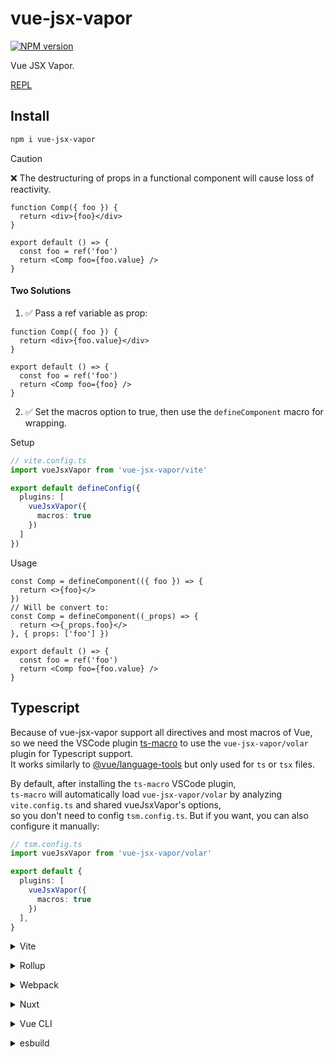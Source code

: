 # vue-jsx-vapor

[![NPM version](https://img.shields.io/npm/v/vue-jsx-vapor?color=a1b858&label=)](https://www.npmjs.com/package/vue-jsx-vapor)

Vue JSX Vapor.

[REPL](https://repl.zmjs.dev/vue-jsx-vapor)

## Install

```bash
npm i vue-jsx-vapor
```

> [!CAUTION]
> ❌ The destructuring of props in a functional component will cause loss of reactivity.

```tsx
function Comp({ foo }) {
  return <div>{foo}</div>
}

export default () => {
  const foo = ref('foo')
  return <Comp foo={foo.value} />
}
```

#### Two Solutions

1. ✅ Pass a ref variable as prop:

```tsx
function Comp({ foo }) {
  return <div>{foo.value}</div>
}

export default () => {
  const foo = ref('foo')
  return <Comp foo={foo} />
}
```

2. ✅ Set the macros option to true, then use the `defineComponent` macro for wrapping.

Setup

```ts
// vite.config.ts
import vueJsxVapor from 'vue-jsx-vapor/vite'

export default defineConfig({
  plugins: [
    vueJsxVapor({
      macros: true
    })    
  ]
})

```

Usage

```tsx
const Comp = defineComponent(({ foo }) => {
  return <>{foo}</>
})
// Will be convert to:
const Comp = defineComponent((_props) => {
  return <>{_props.foo}</>
}, { props: ['foo'] })

export default () => {
  const foo = ref('foo')
  return <Comp foo={foo.value} />
}
```

## Typescript

Because of vue-jsx-vapor support all directives and most macros of Vue,\
so we need the VSCode plugin [ts-macro](https://github.com/ts-macro/ts-macro) to use the `vue-jsx-vapor/volar` plugin for Typescript support.\
It works similarly to [@vue/language-tools](https://github.com/vuejs/language-tools) but only used for `ts` or `tsx` files.

By default, after installing the `ts-macro` VSCode plugin,\
`ts-macro` will automatically load `vue-jsx-vapor/volar` by analyzing `vite.config.ts` and shared vueJsxVapor's options,\
so you don't need to config `tsm.config.ts`. But if you want, you can also configure it manually:

```ts
// tsm.config.ts
import vueJsxVapor from 'vue-jsx-vapor/volar'

export default {
  plugins: [
    vueJsxVapor({
      macros: true
    })
  ],
}

```


<details>
<summary>Vite</summary><br>

```ts
// vite.config.ts
import VueJsxVapor from 'vue-jsx-vapor/vite'

export default defineConfig({
  plugins: [VueJsxVapor()],
})
```

Example: [`playground/`](./playground/)

<br></details>

<details>
<summary>Rollup</summary><br>

```ts
// rollup.config.js
import VueJsxVapor from 'vue-jsx-vapor/rollup'

export default {
  plugins: [VueJsxVapor()],
}
```

<br></details>

<details>
<summary>Webpack</summary><br>

```ts
// webpack.config.js
module.exports = {
  /* ... */
  plugins: [require('vue-jsx-vapor/webpack')()],
}
```

<br></details>

<details>
<summary>Nuxt</summary><br>

```ts
// nuxt.config.js
export default defineNuxtConfig({
  modules: ['vue-jsx-vapor/nuxt'],
})
```

> This module works for both Nuxt 2 and [Nuxt Vite](https://github.com/nuxt/vite)

<br></details>

<details>
<summary>Vue CLI</summary><br>

```ts
// vue.config.js
module.exports = {
  configureWebpack: {
    plugins: [require('vue-jsx-vapor/webpack')()],
  },
}
```

<br></details>

<details>
<summary>esbuild</summary><br>

```ts
// esbuild.config.js
import { build } from 'esbuild'
import VueJsxVapor from 'vue-jsx-vapor/esbuild'

build({
  plugins: [VueJsxVapor()],
})
```

<br></details>
